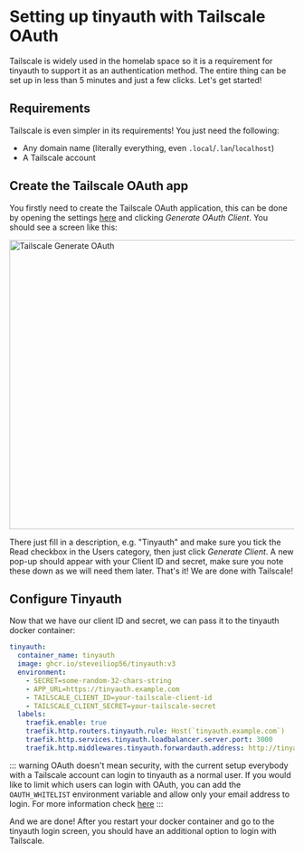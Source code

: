 # Setting up tinyauth with Tailscale OAuth

Tailscale is widely used in the homelab space so it is a requirement for tinyauth to support it as an authentication method. The entire thing can be set up in less than 5 minutes and just a few clicks. Let's get started!

## Requirements

Tailscale is even simpler in its requirements! You just need the following:

- Any domain name (literally everything, even `.local`/`.lan`/`localhost`)
- A Tailscale account

## Create the Tailscale OAuth app

You firstly need to create the Tailscale OAuth application, this can be done by opening the settings [here](https://login.tailscale.com/admin/settings/oauth) and clicking _Generate OAuth Client_. You should see a screen like this:

<img src="/screenshots/tailscale-oauth-generate.png" alt="Tailscale Generate OAuth" width="512">

There just fill in a description, e.g. "Tinyauth" and make sure you tick the Read checkbox in the Users category, then just click _Generate Client_. A new pop-up should appear with your Client ID and secret, make sure you note these down as we will need them later. That's it! We are done with Tailscale!

## Configure Tinyauth

Now that we have our client ID and secret, we can pass it to the tinyauth docker container:

```yaml
tinyauth:
  container_name: tinyauth
  image: ghcr.io/steveiliop56/tinyauth:v3
  environment:
    - SECRET=some-random-32-chars-string
    - APP_URL=https://tinyauth.example.com
    - TAILSCALE_CLIENT_ID=your-tailscale-client-id
    - TAILSCALE_CLIENT_SECRET=your-tailscale-secret
  labels:
    traefik.enable: true
    traefik.http.routers.tinyauth.rule: Host(`tinyauth.example.com`)
    traefik.http.services.tinyauth.loadbalancer.server.port: 3000
    traefik.http.middlewares.tinyauth.forwardauth.address: http://tinyauth:3000/api/auth/traefik
```

::: warning
OAuth doesn't mean security, with the current setup everybody with a Tailscale account can login to tinyauth as a normal user. If you would like to limit which users can login with OAuth, you can add the `OAUTH_WHITELIST` environment variable and allow only your email address to login. For more information check [here](../reference/configuration.md)
:::

And we are done! After you restart your docker container and go to the tinyauth login screen, you should have an additional option to login with Tailscale.
